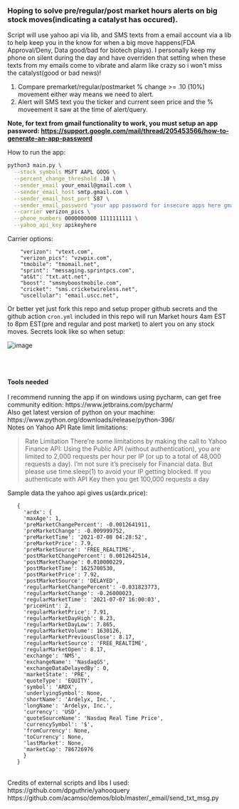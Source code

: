 ### Hoping to solve pre/regular/post market hours alerts on big stock moves(indicating a catalyst has occured).

Script will use yahoo api via lib, and SMS texts from a email account via a lib to help keep you in the know for when a big move happens(FDA Approval/Deny, Data good/bad for biotech plays). I personally keep my phone on silent during the day and have overriden that setting when these texts from my emails come to vibrate and alarm like crazy so i won't miss the catalyst(good or bad news)!

1. Compare premarket/regular/postmarket % change >= .10 (10%) movement either way means we need to alert.
2. Alert will SMS text you the ticker and current seen price and the % moveement it saw at the time of alert/query.

<b>Note, for text from gmail functionality to work, you must setup an app password: https://support.google.com/mail/thread/205453566/how-to-generate-an-app-password</b>

How to run the app:
```bash
python3 main.py \
  --stock_symbols MSFT AAPL GOOG \
  --percent_change_threshold .10 \
  --sender_email your_email@gmail.com \
  --sender_email_host smtp.gmail.com \
  --sender_email_host_port 587 \
  --sender_email_password "your app password for insecure apps here gmail" \
  --carrier verizon_pics \
  --phone_numbers 0000000000 1111111111 \
  --yahoo_api_key apikeyhere
```

Carrier options: 
```
    "verizon": "vtext.com",
    "verizon_pics": "vzwpix.com",
    "tmobile": "tmomail.net",
    "sprint": "messaging.sprintpcs.com",
    "at&t": "txt.att.net",
    "boost": "smsmyboostmobile.com",
    "cricket": "sms.cricketwireless.net",
    "uscellular": "email.uscc.net",
```

Or better yet just fork this repo and setup proper github secrets and the github action ```cron.yml``` included in this repo will run Market hours 4am EST to 8pm EST(pre and regular and post market) to alert
you on any stock moves. Secrets look like so when setup:

![image](https://github.com/user-attachments/assets/babe896d-7121-4d88-8e02-e1ec98140f8a)



<br />
<br />
<br />
<b>Tools needed</b><br /><br />
I recommend running the app if on windows using pycharm, can get free community edition: https://www.jetbrains.com/pycharm/<br />
Also get latest version of python on your machine: https://www.python.org/downloads/release/python-396/

<br />
Notes on Yahoo API Rate limit limitations:

> Rate Limitation
> There’re some limitations by making the call to Yahoo Finance API:
> Using the Public API (without authentication), you are limited to 2,000 requests per hour per IP (or up to a total of 48,000 requests a day).
> I’m not sure it’s precisely for Financial data. But please use time.sleep(1) to avoid your IP getting blocked.
> If you authenticate with API Key then you get 100,000 requests a day


Sample data the yahoo api gives us(ardx.price):
```
   {
     'ardx': {
     'maxAge': 1, 
     'preMarketChangePercent': -0.0012641911, 
     'preMarketChange': -0.009999752, 
     'preMarketTime': '2021-07-08 04:28:52', 
     'preMarketPrice': 7.9, 
     'preMarketSource': 'FREE_REALTIME', 
     'postMarketChangePercent': 0.0012642514, 
     'postMarketChange': 0.010000229, 
     'postMarketTime': 1625700530, 
     'postMarketPrice': 7.92, 
     'postMarketSource': 'DELAYED', 
     'regularMarketChangePercent': -0.031823773, 
     'regularMarketChange': -0.26000023, 
     'regularMarketTime': '2021-07-07 16:00:03', 
     'priceHint': 2, 
     'regularMarketPrice': 7.91, 
     'regularMarketDayHigh': 8.23, 
     'regularMarketDayLow': 7.865, 
     'regularMarketVolume': 1630126, 
     'regularMarketPreviousClose': 8.17, 
     'regularMarketSource': 'FREE_REALTIME', 
     'regularMarketOpen': 8.17, 
     'exchange': 'NMS', 
     'exchangeName': 'NasdaqGS', 
     'exchangeDataDelayedBy': 0, 
     'marketState': 'PRE', 
     'quoteType': 'EQUITY', 
     'symbol': 'ARDX', 
     'underlyingSymbol': None, 
     'shortName': 'Ardelyx, Inc.', 
     'longName': 'Ardelyx, Inc.', 
     'currency': 'USD', 
     'quoteSourceName': 'Nasdaq Real Time Price', 
     'currencySymbol': '$', 
     'fromCurrency': None, 
     'toCurrency': None, 
     'lastMarket': None, 
     'marketCap': 786726976
     }
   }
```

<br />
Credits of external scripts and libs I used: <br />
https://github.com/dpguthrie/yahooquery<br />
https://github.com/acamso/demos/blob/master/_email/send_txt_msg.py<br />
